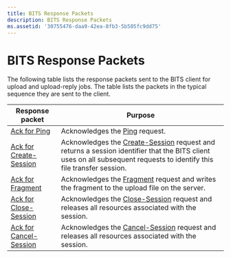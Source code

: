 ```yaml
---
title: BITS Response Packets
description: BITS Response Packets
ms.assetid: '30755476-daa9-42ea-8fb3-5b505fc9dd75'
---
```


# BITS Response Packets

The following table lists the response packets sent to the BITS client for upload and upload-reply jobs. The table lists the packets in the typical sequence they are sent to the client.



| Response packet                                      | Purpose                                                                                                                                                                                     |
|------------------------------------------------------|---------------------------------------------------------------------------------------------------------------------------------------------------------------------------------------------|
| [Ack for Ping](ack-for-ping.md)                     | Acknowledges the [Ping](ping.md) request.                                                                                                                                                  |
| [Ack for Create-Session](ack-for-create-session.md) | Acknowledges the [Create-Session](create-session.md) request and returns a session identifier that the BITS client uses on all subsequent requests to identify this file transfer session. |
| [Ack for Fragment](ack-for-fragment.md)             | Acknowledges the [Fragment](fragment.md) request and writes the fragment to the upload file on the server.                                                                                 |
| [Ack for Close-Session](ack-for-close-session.md)   | Acknowledges the [Close-Session](close-session.md) request and releases all resources associated with the session.                                                                         |
| [Ack for Cancel-Session](ack-for-cancel-session.md) | Acknowledges the [Cancel-Session](cancel-session.md) request and releases all resources associated with the session.                                                                       |



 

 

 




